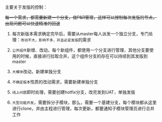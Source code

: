 主要关于发版的控制：

~~每一个需求，都需要新建一个分支，做P&R管理，这样可以控制每次发版的节点，出现问题可以快速精准的回退~~
1. 每次新版本需求确定完毕后，需要从master每人派发一个独立分支，专门处理：`改动不大，影响不多，并且必定发版`的需求

2. `公共组件`新增、改动，每个新组件，都使用一个分支进行管理，其他分支要使用的时候，直接进行拉取合并，这个组件分支的存在可以持续到其发版到master

3. `大模块`改动，新建单独分支

4. `不确定版本`性质的改动需求，需要新建单独分支

5. `线上问题`即时处理，需要创建hotfix分支，改完发到UAT，单独发版

6. `大型功能开发`，需要拆分子模块，那么，需要一个基建分支，每个模块都从这里进行clone，并由主程进行管理，每次更新，都要通知子模块管理员进行合并工作
